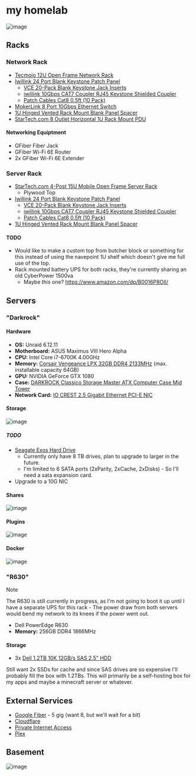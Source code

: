 # my homelab

![image](https://github.com/user-attachments/assets/f298feca-ef9b-418b-9eee-72143d307ad7)

## Racks

### Network Rack

- [Tecmojo 12U Open Frame Network Rack](https://amzn.to/3y5hepV)
- [Iwillink 24 Port Blank Keystone Patch Panel](https://amzn.to/3WhhPg9)
  - [VCE 20-Pack Blank Keystone Jack Inserts](https://amzn.to/3yhkaj5)
  - [iwillink 10Gbps CAT7 Coupler RJ45 Keystone Shielded Coupler](https://amzn.to/46ocRTC)
  - [Patch Cables Cat8 0.5ft (10 Pack)](https://amzn.to/3WdKXVv)
- [MokerLink 8 Port 10Gbps Ethernet Switch](https://amzn.to/4cdCKqy)
- [1U Hinged Vented Rack Mount Blank Panel Spacer](https://amzn.to/4d1FhVH)
- [StarTech.com 8 Outlet Horizontal 1U Rack Mount PDU](https://amzn.to/4fhcJZQ)

#### Networking Equiptment

- GFiber Fiber Jack
- GFiber Wi-Fi 6E Router
- 2x GFiber Wi-Fi 6E Extender

### Server Rack

- [StarTech.com 4-Post 15U Mobile Open Frame Server Rack](https://amzn.to/4dfhAZY)
  - Plywood Top
- [Iwillink 24 Port Blank Keystone Patch Panel](https://amzn.to/3WhhPg9)
  - [VCE 20-Pack Blank Keystone Jack Inserts](https://amzn.to/3yhkaj5)
  - [iwillink 10Gbps CAT7 Coupler RJ45 Keystone Shielded Coupler](https://amzn.to/46ocRTC)
  - [Patch Cables Cat8 0.5ft (10 Pack)](https://amzn.to/3WdKXVv)
- [1U Hinged Vented Rack Mount Blank Panel Spacer](https://amzn.to/4d1FhVH)

#### TODO

- Would like to make a custom top from butcher block or something for this instead of using
  the navepoint 1U shelf which doesn't give me full use of the top.
- Rack mounted battery UPS for both racks, they're currently sharing an old CyberPower 1500va
  - Maybe this one? https://www.amazon.com/dp/B0016P8OII/

## Servers

### "Darkrock"

#### Hardware

- __OS:__ Unraid 6.12.11
- __Motherboard:__ ASUS Maximus VIII Hero Alpha
- __CPU:__ Intel Core i7-6700K 4.00GHz
- __Memory:__ [Corsair Vengeance LPX 32GB DDR4 2133MHz](https://www.amazon.com/dp/B0196QNBU4) (max. installable capacity 64GB)
- __GPU:__ NVIDIA GeForce GTX 1080
- __Case:__ [DARKROCK Classico Storage Master ATX Computer Case Mid Tower](https://amzn.to/4cQ9HdP)
- __Network Card:__ [IO CREST 2.5 Gigabit Ethernet PCI-E NIC](https://amzn.to/4bP6MAA)

#### Storage

![image](https://github.com/user-attachments/assets/b7906515-8e5e-47dc-a1f8-9a8e40791b9e)

##### TODO

- [Seagate Exos Hard Drive](https://amzn.to/3VXDoSW)
  - Currently only have 8 TB drives, plan to upgrade to larger in the future.
  - I'm limited to 6 SATA ports (2xParity, 2xCache, 2xDisks) - So I'll need a sata expansion card.
- Upgrade to a 10G NIC

#### Shares

![image](https://github.com/user-attachments/assets/b6e0e4cc-e1e7-497d-a6f1-ea62b66b3b92)

#### Plugins

![image](https://github.com/user-attachments/assets/22dd0e1b-fd3f-47a5-9151-d55cbaffda74)

#### Docker

![image](https://github.com/user-attachments/assets/2280816f-5a7c-4446-bcb2-ef01b1bc4592)

### "R630"

> [!NOTE]
> The R630 is still currently in progress, as I'm not going to boot it up until I have a separate
> UPS for this rack - The power draw from both servers would bend my network to its knees if the
> power went out.

- Dell PowerEdge R630
- __Memory:__ 256GB DDR4 1866MHz

#### Storage

- 3x [Dell 1.2TB 10K 12GB/s SAS 2.5" HDD](https://amzn.to/3WtA3v0)

Still want 2x SSDs for cache and since SAS drives are so expensive I'll probably fill the box with
1.2TBs. This will primarily be a self-hosting box for my apps and maybe a minecraft server or
whatever.

## External Services

- [Google Fiber](https://fiber.google.com) - 5 gig (want 8, but we'll wait for a bit)
- [Cloudflare](https://www.cloudflare.com/)
- [Private Internet Access](https://www.privateinternetaccess.com/)
- [Plex](https://www.plex.tv/)

## Basement

![image](https://github.com/user-attachments/assets/243164f1-f375-400a-ba96-d2f22d7170b5)
